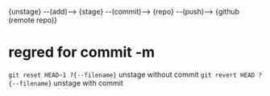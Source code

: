 
{unstage} --(add)--> {stage} --(commit)--> {repo} --(push)--> {github (remote repo)}

# regred for commit -m 
`git reset HEAD~1 ?{--filename}` unstage without commit
`git revert HEAD ?{--filename}` unstage with commit 

